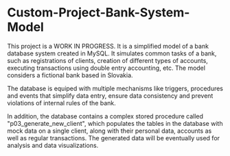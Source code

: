 # Custom-Project-Bank-System-Model
This project is a WORK IN PROGRESS. It is a simplified model of a bank database system created in MySQL. It simulates common tasks of a bank, such as registrations of clients, creation of different types of accounts, executing transactions using double entry accounting, etc. The model considers a fictional bank based in Slovakia.

The database is equiped with multiple mechanisms like triggers, procedures and events that simplify data entry, ensure data consistency and prevent violations of internal rules of the bank.

In addition, the database contains a complex stored procedure called "p03_generate_new_client", which populates the tables in the database with mock data on a single client, along with their personal data, accounts as well as regular transactions. The generated data will be eventually used for analysis and data visualizations.
